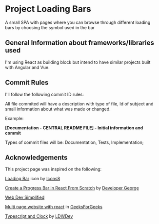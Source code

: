 # Project Loading Bars
A small SPA with pages where you can browse through different loading bars by choosing the symbol used in the bar

## General Information about frameworks/libraries used
I'm using React as building block but intend to have similar projects built with Angular and Vue.

## Commit Rules
I'll follow the following commit ID rules:

All file commited will have a description with type of file, Id of subject and small information about what was made or changed.

Example:

**[Documentation - CENTRAL README FILE] - Initial information and commit**

Types of commit files will be: Documentation, Tests, Implementation;



## Acknowledgements 

This project page was inspired on the following:

[Loading Bar](https://icons8.com/icon/1jVYZ2tXsCYh/loading-bar) icon by [Icons8](https://icons8.com/) 

[Create a Progress Bar in React From Scratch](https://www.youtube.com/watch?v=5nq61iIKVDE) by [Developer George](https://www.youtube.com/@developer_george)

[Web Dev Simplified](https://www.youtube.com/@WebDevSimplified)

[Multi page  website with react](https://www.geeksforgeeks.org/how-to-create-a-multi-page-website-using-react-js/) in [GeeksForGeeks](https://www.geeksforgeeks.org/)

[Typescript and Clock](https://stackblitz.com/edit/typescript-css-clock?file=index.ts) by [LDWDev](https://stackblitz.com/@LDWDev)
